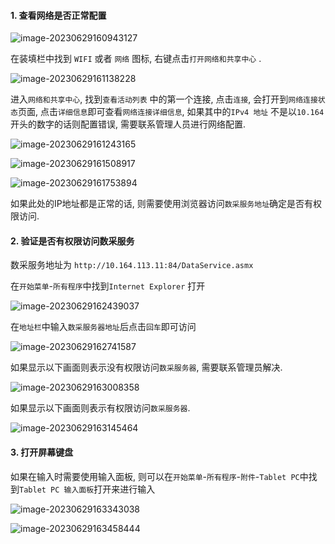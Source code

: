 #### 1. 查看网络是否正常配置

![image-20230629160943127](https://picgo.ddvlhr.red/picgo/202306291609476.png)

在装填栏中找到 ```WIFI``` 或者 ```网络``` 图标, 右键点击```打开网络和共享中心``` .

![image-20230629161138228](https://picgo.ddvlhr.red/picgo/202306291611345.png)

进入```网络和共享中心```, 找到```查看活动列表``` 中的第一个连接, 点击```连接```, 会打开到```网络连接状态```页面, 点击```详细信息```即可查看```网络连接详细信息```, 如果其中的```IPv4 地址``` 不是以```10.164```开头的数字的话则配置错误, 需要联系管理人员进行网络配置.

![image-20230629161243165](https://picgo.ddvlhr.red/picgo/202306291612321.png)

![image-20230629161508917](https://picgo.ddvlhr.red/picgo/202306291615081.png)

![image-20230629161753894](https://picgo.ddvlhr.red/picgo/202306291617064.png)

如果此处的IP地址都是正常的话, 则需要使用浏览器访问```数采服务地址```确定是否有权限访问.

#### 2. 验证是否有权限访问数采服务

数采服务地址为 ```http://10.164.113.11:84/DataService.asmx```

在```开始菜单```-```所有程序```中找到```Internet Explorer``` 打开

![image-20230629162439037](https://picgo.ddvlhr.red/picgo/202306291624292.png)

在```地址栏```中输入```数采服务器地址```后点击```回车```即可访问

![image-20230629162741587](https://picgo.ddvlhr.red/picgo/202306291627679.png)

如果显示以下画面则表示没有权限访问```数采服务器```, 需要联系管理员解决.

![image-20230629163008358](https://picgo.ddvlhr.red/picgo/202306291630470.png)

如果显示以下画面则表示有权限访问```数采服务器```.

![image-20230629163145464](https://picgo.ddvlhr.red/picgo/202306291631558.png)

#### 3. 打开屏幕键盘

如果在输入时需要使用输入面板, 则可以在```开始菜单```-```所有程序```-```附件```-```Tablet PC```中找到```Tablet PC 输入面板```打开来进行输入

![image-20230629163343038](https://picgo.ddvlhr.red/picgo/202306291633127.png)

![image-20230629163458444](https://picgo.ddvlhr.red/picgo/202306291634559.png)

